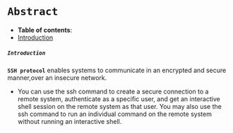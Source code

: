 # **`Abstract`**

-  **Table of contents**:
  - [Introduction](#introduction)



##### **`Introduction`**

**`SSH protocol`** enables systems to communicate in an encrypted and secure manner,over an
insecure network.
- You can use the ssh command to create a secure connection to a remote system, authenticate
as a specific user, and get an interactive shell session on the remote system as that user. You may
also use the ssh command to run an individual command on the remote system without running
an interactive shell.